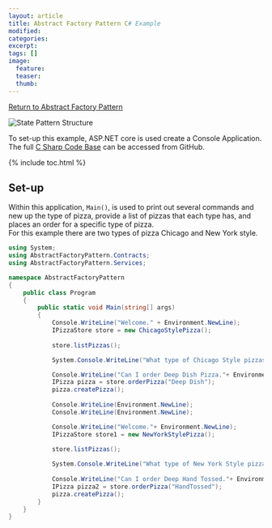 ```yaml
---
layout: article
title: Abstract Factory Pattern C# Example
modified:
categories: 
excerpt: 
tags: []
image:
  feature: 
  teaser:
  thumb:
---
```


<a href="{{ site.url }}/creational/abstractFactory" class="btn"> <i class="fa fa-arrow-left" aria-hidden="true"></i> Return to Abstract Factory Pattern</a>

![State Pattern Structure](http://www.dofactory.com/images/diagrams/net/abstract.gif)

To set-up this example,  ASP.NET core is used create a Console Application. The full <a href="https://github.com/2joephillips/DPatterns-Examples/tree/master/creational/abstractFactory/csharp" target="_blank">C Sharp Code Base</a> can be accessed from GitHub.

{% include toc.html %}

## Set-up
Within this application, <code>Main()</code>, is used to print out several commands and new up the type of 
pizza, provide a list of pizzas that each type has, and places an order for a specific type of pizza.  
For this example there are two types of pizza Chicago and New York style.

```csharp
using System;
using AbstractFactoryPattern.Contracts;
using AbstractFactoryPattern.Services;

namespace AbstractFactoryPattern
{
    public class Program
    {
        public static void Main(string[] args)
        {
            Console.WriteLine("Welcome." + Environment.NewLine);
            IPizzaStore store = new ChicagoStylePizza();
            
            store.listPizzas();

            System.Console.WriteLine("What type of Chicago Style pizzas' do you have?"+ Environment.NewLine);

            Console.WriteLine("Can I order Deep Dish Pizza."+ Environment.NewLine);  
            IPizza pizza = store.orderPizza("Deep Dish");
            pizza.createPizza();
            
            Console.WriteLine(Environment.NewLine);
            Console.WriteLine(Environment.NewLine);

            Console.WriteLine("Welcome."+ Environment.NewLine);
            IPizzaStore store1 = new NewYorkStylePizza();
            
            store.listPizzas();

            System.Console.WriteLine("What type of New York Style pizzas' do you have?"+ Environment.NewLine);
            
            Console.WriteLine("Can I order Deep Hand Tossed."+ Environment.NewLine);
            IPizza pizza2 = store.orderPizza("HandTossed");
            pizza.createPizza();
        }
    }
}
```